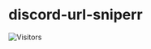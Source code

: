 # discord-url-sniperr

![Visitors](https://komarev.com/ghpvc/?username=t64t&repo=discord-url-sniperr&color=green&label=Views&style=flat)
